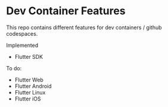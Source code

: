 # Dev Container Features

This repo contains different features for dev containers / github codespaces.

Implemented
- Flutter SDK

To do:
- Flutter Web
- Flutter Android
- Flutter Linux
- Flutter iOS
